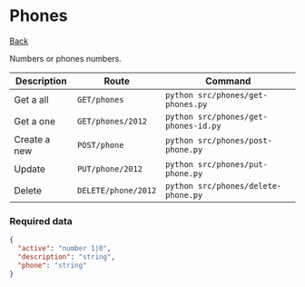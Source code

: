 # Phones
[Back](../README.MD#menu)

Numbers or phones numbers.

| Description | Route | Command
|-------------|-------|---------|
|Get a all |`GET/phones`|`python src/phones/get-phones.py`|
|Get a one |`GET/phones/2012`|`python src/phones/get-phones-id.py`| 
|Create a new |`POST/phone`|`python src/phones/post-phone.py`|  
|Update|`PUT/phone/2012`|`python src/phones/put-phone.py`|
|Delete | `DELETE/phone/2012` | `python src/phones/delete-phone.py` |

### Required data
```json
{
  "active": "number 1|0",
  "description": "string",
  "phone": "string"
}
```

